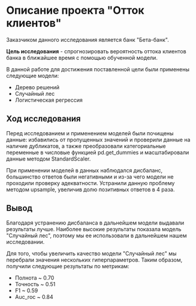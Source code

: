 # Описание проекта "Отток клиентов"

Заказчиком данного исследования является банк "Бета-банк".

**Цель исследования** - спрогнозировать вероятность оттока клиентов банка в ближайшее время с помощью обученной модели.

В данной работе для достижения поставленной цели были применены следующие модели: 

* Дерево решений 
* Случайный лес 
* Логистическая регрессия 

## Ход исследования

Перед исследованием и применением моделей были почищены данные: избавились от пропущенных значений и проверили данные на наличие дубликатов, а также преобразовали категориальные переменные в числовые функцией pd.get_dummies и масштабировали данные методом StandardScaler.

При применении моделей в данных наблюдался дисбаланс, большинство ответов были негативными и из-за чего модели не проходили проверку адекватности. Устранили данную проблему методом upsample, увеличив долю позитивных ответов в 4 раза.

## Вывод 

Благодаря устранению дисбаланса в дальнейшем модели выдавали результаты лучше. Наиболее высокие результаты показала модель "Случайный лес", поэтому мы ее использовали в дальнейшем нашем исследовании.

Для того, чтобы увеличить качество модели "Случайный лес" мы перебрали значения нескольких гиперпараметров. Таким образом, получили следующие результаты по метрикам:

* Полнота ~ 0.70
* Точность ~ 0.51
* F1 ~ 0.59
* Auc_roc ~ 0.84
